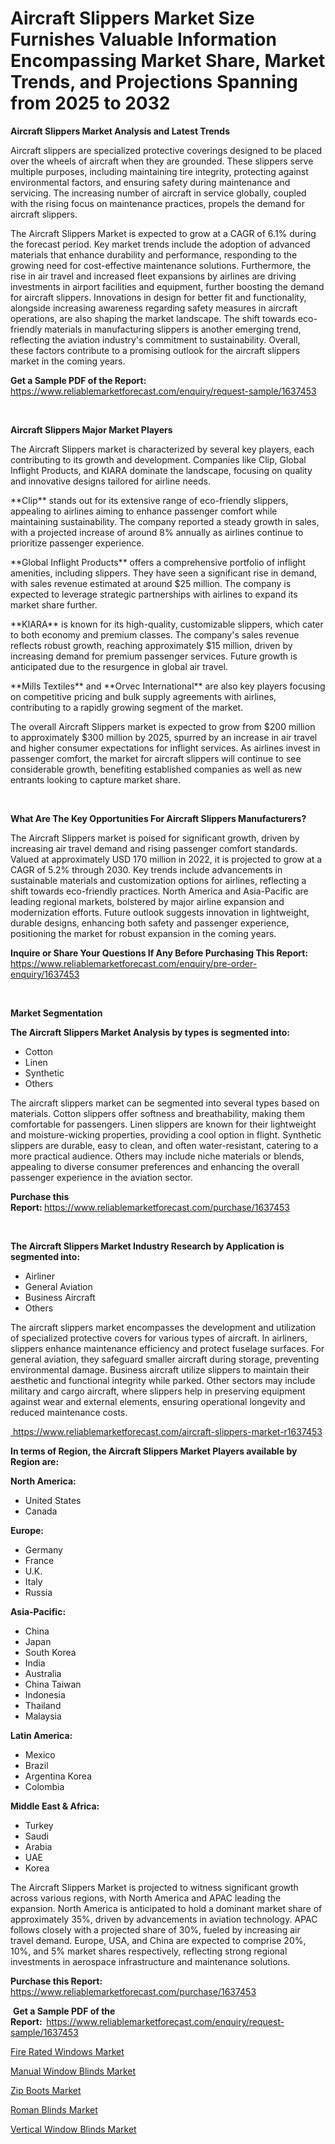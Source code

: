 <p><h1>Aircraft Slippers Market Size Furnishes Valuable Information Encompassing Market Share, Market Trends, and Projections Spanning from 2025 to 2032</h1></p><p><strong>Aircraft Slippers Market Analysis and Latest Trends</strong></p>
<p><p>Aircraft slippers are specialized protective coverings designed to be placed over the wheels of aircraft when they are grounded. These slippers serve multiple purposes, including maintaining tire integrity, protecting against environmental factors, and ensuring safety during maintenance and servicing. The increasing number of aircraft in service globally, coupled with the rising focus on maintenance practices, propels the demand for aircraft slippers.</p><p>The Aircraft Slippers Market is expected to grow at a CAGR of 6.1% during the forecast period. Key market trends include the adoption of advanced materials that enhance durability and performance, responding to the growing need for cost-effective maintenance solutions. Furthermore, the rise in air travel and increased fleet expansions by airlines are driving investments in airport facilities and equipment, further boosting the demand for aircraft slippers. Innovations in design for better fit and functionality, alongside increasing awareness regarding safety measures in aircraft operations, are also shaping the market landscape. The shift towards eco-friendly materials in manufacturing slippers is another emerging trend, reflecting the aviation industry's commitment to sustainability. Overall, these factors contribute to a promising outlook for the aircraft slippers market in the coming years.</p></p>
<p><strong>Get a Sample PDF of the Report:&nbsp;</strong> <a href="https://www.reliablemarketforecast.com/enquiry/request-sample/1637453?utm_campaign=1893&utm_medium=2&utm_source=Github&utm_content=ia&utm_term=04042025&utm_id=aircraft-slippers">https://www.reliablemarketforecast.com/enquiry/request-sample/1637453</a></p>
<p>&nbsp;</p>
<p><strong>Aircraft Slippers Major Market Players</strong></p>
<p><p>The Aircraft Slippers market is characterized by several key players, each contributing to its growth and development. Companies like Clip, Global Inflight Products, and KIARA dominate the landscape, focusing on quality and innovative designs tailored for airline needs. </p><p>**Clip** stands out for its extensive range of eco-friendly slippers, appealing to airlines aiming to enhance passenger comfort while maintaining sustainability. The company reported a steady growth in sales, with a projected increase of around 8% annually as airlines continue to prioritize passenger experience.</p><p>**Global Inflight Products** offers a comprehensive portfolio of inflight amenities, including slippers. They have seen a significant rise in demand, with sales revenue estimated at around $25 million. The company is expected to leverage strategic partnerships with airlines to expand its market share further.</p><p>**KIARA** is known for its high-quality, customizable slippers, which cater to both economy and premium classes. The company's sales revenue reflects robust growth, reaching approximately $15 million, driven by increasing demand for premium passenger services. Future growth is anticipated due to the resurgence in global air travel.</p><p>**Mills Textiles** and **Orvec International** are also key players focusing on competitive pricing and bulk supply agreements with airlines, contributing to a rapidly growing segment of the market. </p><p>The overall Aircraft Slippers market is expected to grow from $200 million to approximately $300 million by 2025, spurred by an increase in air travel and higher consumer expectations for inflight services. As airlines invest in passenger comfort, the market for aircraft slippers will continue to see considerable growth, benefiting established companies as well as new entrants looking to capture market share.</p></p>
<p>&nbsp;</p>
<p><strong>What Are The Key Opportunities For Aircraft Slippers Manufacturers?</strong></p>
<p><p>The Aircraft Slippers market is poised for significant growth, driven by increasing air travel demand and rising passenger comfort standards. Valued at approximately USD 170 million in 2022, it is projected to grow at a CAGR of 5.2% through 2030. Key trends include advancements in sustainable materials and customization options for airlines, reflecting a shift towards eco-friendly practices. North America and Asia-Pacific are leading regional markets, bolstered by major airline expansion and modernization efforts. Future outlook suggests innovation in lightweight, durable designs, enhancing both safety and passenger experience, positioning the market for robust expansion in the coming years.</p></p>
<p><strong>Inquire or Share Your Questions If Any Before Purchasing This Report:</strong> <a href="https://www.reliablemarketforecast.com/enquiry/pre-order-enquiry/1637453?utm_campaign=1893&utm_medium=2&utm_source=Github&utm_content=ia&utm_term=04042025&utm_id=aircraft-slippers">https://www.reliablemarketforecast.com/enquiry/pre-order-enquiry/1637453</a></p>
<p>&nbsp;</p>
<p><strong>Market Segmentation</strong></p>
<p><strong>The Aircraft Slippers Market Analysis by types is segmented into:</strong></p>
<p><ul><li>Cotton</li><li>Linen</li><li>Synthetic</li><li>Others</li></ul></p>
<p><p>The aircraft slippers market can be segmented into several types based on materials. Cotton slippers offer softness and breathability, making them comfortable for passengers. Linen slippers are known for their lightweight and moisture-wicking properties, providing a cool option in flight. Synthetic slippers are durable, easy to clean, and often water-resistant, catering to a more practical audience. Others may include niche materials or blends, appealing to diverse consumer preferences and enhancing the overall passenger experience in the aviation sector.</p></p>
<p><strong>Purchase this Report:&nbsp;</strong><a href="https://www.reliablemarketforecast.com/purchase/1637453?utm_campaign=1893&utm_medium=2&utm_source=Github&utm_content=ia&utm_term=04042025&utm_id=aircraft-slippers">https://www.reliablemarketforecast.com/purchase/1637453</a></p>
<p>&nbsp;</p>
<p><strong>The Aircraft Slippers Market Industry Research by Application is segmented into:</strong></p>
<p><ul><li>Airliner</li><li>General Aviation</li><li>Business Aircraft</li><li>Others</li></ul></p>
<p><p>The aircraft slippers market encompasses the development and utilization of specialized protective covers for various types of aircraft. In airliners, slippers enhance maintenance efficiency and protect fuselage surfaces. For general aviation, they safeguard smaller aircraft during storage, preventing environmental damage. Business aircraft utilize slippers to maintain their aesthetic and functional integrity while parked. Other sectors may include military and cargo aircraft, where slippers help in preserving equipment against wear and external elements, ensuring operational longevity and reduced maintenance costs.</p></p>
<p><a href="https://www.reliablemarketforecast.com/aircraft-slippers-market-r1637453?utm_campaign=1893&utm_medium=2&utm_source=Github&utm_content=ia&utm_term=04042025&utm_id=aircraft-slippers">&nbsp;https://www.reliablemarketforecast.com/aircraft-slippers-market-r1637453</a></p>
<p><strong>In terms of Region, the Aircraft Slippers Market Players available by Region are:</strong></p>
<p>
    <p> <strong> North America: </strong>
        <ul>
            <li>United States</li>
            <li>Canada</li>
        </ul>
        </p> 
    <p> <strong> Europe: </strong>
        <ul>
            <li>Germany</li>
            <li>France</li>
            <li>U.K.</li>
            <li>Italy</li>
            <li>Russia</li>
        </ul>
        </p> 
    <p> <strong> Asia-Pacific: </strong>
        <ul>
            <li>China</li>
            <li>Japan</li>
            <li>South Korea</li>
            <li>India</li>
            <li>Australia</li>
            <li>China Taiwan</li>
            <li>Indonesia</li>
            <li>Thailand</li>
            <li>Malaysia</li>
        </ul>
        </p> 
    <p> <strong> Latin America: </strong>
        <ul>
            <li>Mexico</li>
            <li>Brazil</li>
            <li>Argentina Korea</li>
            <li>Colombia</li>
        </ul>
        </p> 
    <p> <strong> Middle East & Africa: </strong>
        <ul>
            <li>Turkey</li>
            <li>Saudi</li>
            <li>Arabia</li>
            <li>UAE</li>
            <li>Korea</li>
        </ul>
    </p>
    </p>
<p><p>The Aircraft Slippers Market is projected to witness significant growth across various regions, with North America and APAC leading the expansion. North America is anticipated to hold a dominant market share of approximately 35%, driven by advancements in aviation technology. APAC follows closely with a projected share of 30%, fueled by increasing air travel demand. Europe, USA, and China are expected to comprise 20%, 10%, and 5% market shares respectively, reflecting strong regional investments in aerospace infrastructure and maintenance solutions.</p></p>
<p><strong>Purchase this Report: </strong><a href="https://www.reliablemarketforecast.com/purchase/1637453?utm_campaign=1893&utm_medium=2&utm_source=Github&utm_content=ia&utm_term=04042025&utm_id=aircraft-slippers">https://www.reliablemarketforecast.com/purchase/1637453</a></p>
<p>&nbsp;<strong>Get a Sample PDF of the Report:&nbsp;&nbsp;</strong><a href="https://www.reliablemarketforecast.com/enquiry/request-sample/1637453?utm_campaign=1893&utm_medium=2&utm_source=Github&utm_content=ia&utm_term=04042025&utm_id=aircraft-slippers">https://www.reliablemarketforecast.com/enquiry/request-sample/1637453</a></p>
<p><strong></strong></p>
<p><p><a href="https://github.com/wilzeryammy/Market-Research-Report-List-1/blob/main/fire-rated-windows-market.md?utm_campaign=1893&utm_medium=2&utm_source=Github&utm_content=ia&utm_term=04042025&utm_id=aircraft-slippers">Fire Rated Windows Market</a></p><p><a href="https://github.com/winjelequegt/Market-Research-Report-List-1/blob/main/manual-window-blinds-market.md?utm_campaign=1893&utm_medium=2&utm_source=Github&utm_content=ia&utm_term=04042025&utm_id=aircraft-slippers">Manual Window Blinds Market</a></p><p><a href="https://github.com/bredevasil2q/Market-Research-Report-List-1/blob/main/zip-boots-market.md?utm_campaign=1893&utm_medium=2&utm_source=Github&utm_content=ia&utm_term=04042025&utm_id=aircraft-slippers">Zip Boots Market</a></p><p><a href="https://github.com/firdwsermald/Market-Research-Report-List-1/blob/main/roman-blinds-market.md?utm_campaign=1893&utm_medium=2&utm_source=Github&utm_content=ia&utm_term=04042025&utm_id=aircraft-slippers">Roman Blinds Market</a></p><p><a href="https://github.com/fontshatintj/Market-Research-Report-List-1/blob/main/vertical-window-blinds-market.md?utm_campaign=1893&utm_medium=2&utm_source=Github&utm_content=ia&utm_term=04042025&utm_id=aircraft-slippers">Vertical Window Blinds Market</a></p></p>